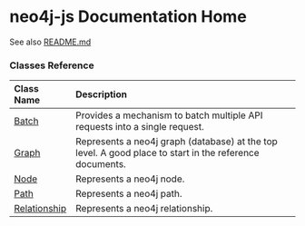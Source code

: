 # neo4j-js Documentation Home

See also [README.md](../README.md)

### Classes Reference

| Class Name | Description |
|:---|:---|
| [Batch](Batch.md) | Provides a mechanism to batch multiple API requests into a single request. |
| [Graph](Graph.md) | Represents a neo4j graph (database) at the top level. A good place to start in the reference documents. |
| [Node](Node.md) | Represents a neo4j node. |
| [Path](Path.md) | Represents a neo4j path. |
| [Relationship](Path.md) | Represents a neo4j relationship. |
